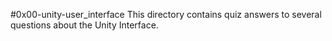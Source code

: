 #0x00-unity-user_interface
This directory contains quiz answers to several questions about the Unity Interface.